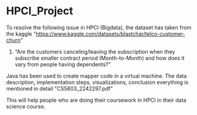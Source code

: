 # HPCI_Project
To resolve the following issue in HPCI (Bigdata), the dataset has taken from the kaggle "https://www.kaggle.com/datasets/blastchar/telco-customer-churn"

1. “Are the customers canceling/leaving the subscription when they subscribe 
smaller contract period (Month-to-Month) and how does it vary from people 
having dependents?”

Java has been used to create mapper code in a virtual machine. The data description, implementation steps, visualizations, conclusion everything is mentioned in detail "CS5803_2242297.pdf"

This will help people who are doing their coursework in HPCI in their data science course. 

